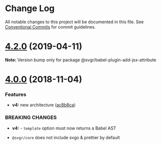 # Change Log

All notable changes to this project will be documented in this file.
See [Conventional Commits](https://conventionalcommits.org) for commit guidelines.

# [4.2.0](https://github.com/gregberge/svgr/tree/master/packages/babel-plugin-add-jsx-attribute/compare/v4.1.0...v4.2.0) (2019-04-11)

**Note:** Version bump only for package @svgr/babel-plugin-add-jsx-attribute





# [4.0.0](https://github.com/gregberge/svgr/compare/v3.1.0...v4.0.0) (2018-11-04)


### Features

* **v4:** new architecture ([ac8b8ca](https://github.com/gregberge/svgr/commit/ac8b8ca))


### BREAKING CHANGES

* **v4:** - `template` option must now returns a Babel AST
- `@svgr/core` does not include svgo & prettier by default
